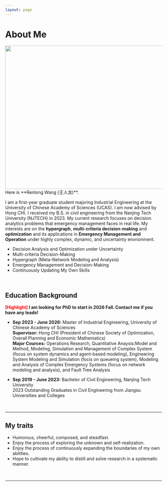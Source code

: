```yaml
---
layout: page
---
```


# About Me
<img src="{{ site.url }}/images/lifephoto.jpg" width="600" height="460">
<br>
Here is **Renlong Wang (王人龙)**.

I am a first-year graduate student majoring Industrial Engineering at the University of Chinese Academy of Sciences (UCAS). I am now advised by Hong CHI. I received my B.S. in civil engineering from the Nanjing Tech University (NJTECH) in 2023.
My current research focuses on decision analytics problems that emergency management faces in real life. My interests are on the **hypergraph**, **multi-criteria decision-making** and **optimization** and its applications in **Emergency Management and Operation** under highly complex, dynamic, and uncertainty envrionment.
- Decision Analysis and Optimization under Uncertainty
- Multi-criteria Decision-Making
- Hypergraph (Meta-Network Modeling and Analysis)
- Emergency Management and Decision-Making
- Continuously Updating My Own Skills

<br>

## Education Background

**<font color='red'>[Highlight]</font> I am looking for PhD to start in 2026 Fall. Contact me if you have any leads!**

- **Sep 2023 - June 2026:** Master of Industrial Engineering, University of Chinese Academy of Sciences <br>**Supervisor:** Hong CHI (President of Chinese Society of Optimization, Overall Planning and Economic Mathematics)<br> **Major Cources:** Operations Research, Quantitative Anaysis:Model and Method, Modeling, Simulation and Management of Complex System (focus on system dynamics and agent-based modeling), Engineering System Modeling and Simulation (focis on queueing system), Modeling and Analysis of Complex Emergency Systems (focus on network modeling and analysis), and Fault Tree Analysis

- **Sep 2019 - June 2023:** Bachelor of Civil Engineering, Nanjing Tech University <br>2023 Outstanding Graduates in Civil Engineering from Jiangsu Universities and Colleges


<br>

---

## My traits

- Humorous, cheerful, composed, and steadfast.
- Enjoy the process of exploring the unknown and self-realization.
- Enjoy the process of continuously expanding the boundaries of my own abilities.
- Hope to cultivate my ability to distill and solve research in a systematic manner.

<br>

---
